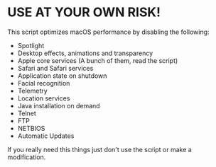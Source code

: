 
# USE AT YOUR OWN RISK!

This script optimizes macOS performance by disabling the following:

- Spotlight
- Desktop effects, animations and transparency
- Apple core services (A bunch of them, read the script)
- Safari and Safari services
- Application state on shutdown
- Facial recognition
- Telemetry
- Location services
- Java installation on demand
- Telnet
- FTP
- NETBIOS
- Automatic Updates

If you really need this things just don't use the script or make a modification.
